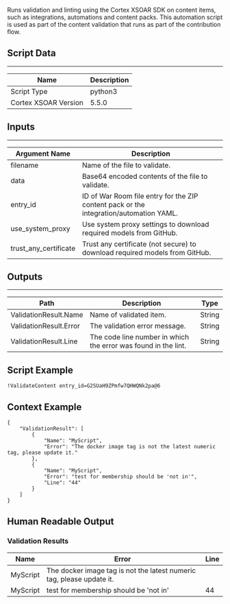 Runs validation and linting using the Cortex XSOAR SDK on content items, such as integrations, automations and content packs.
This automation script is used as part of the content validation that runs as part of the contribution flow.

## Script Data
---

| **Name** | **Description** |
| --- | --- |
| Script Type | python3 |
| Cortex XSOAR Version | 5.5.0 |

## Inputs
---

| **Argument Name** | **Description** |
| --- | --- |
| filename | Name of the file to validate. |
| data | Base64 encoded contents of the file to validate. |
| entry_id | ID of War Room file entry for the ZIP content pack or the integration/automation YAML. |
| use_system_proxy | Use system proxy settings to download required models from GitHub. |
| trust_any_certificate | Trust any certificate (not secure) to download required models from GitHub. |

## Outputs
---

| **Path** | **Description** | **Type** |
| --- | --- | --- |
| ValidationResult.Name| Name of validated item. | String |
| ValidationResult.Error | The validation error message. | String |
| ValidationResult.Line | The code line number in which the error was found in the lint. | String |


## Script Example
```!ValidateContent entry_id=G2SUaH9ZPmfw7QHWQNk2pa@6```

## Context Example
```
{
    "ValidationResult": [
        {
            "Name": "MyScript",
            "Error": "The docker image tag is not the latest numeric tag, please update it."
        },
        {
            "Name": "MyScript",
            "Error": "test for membership should be 'not in'",
            "Line": "44"
        }
    ]
}
```

## Human Readable Output
### Validation Results
|Name|Error|Line|
|---|---|---|
| MyScript | The docker image tag is not the latest numeric tag, please update it. | |
| MyScript | test for membership should be 'not in' | 44 |
